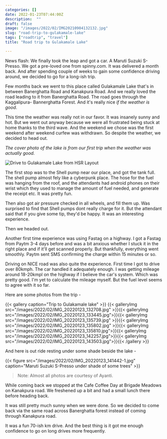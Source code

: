 ```yaml
---
categories: []
date: 2022-01-23T07:44:00Z
description:  ""
draft: false
image: "/images/2022/02/IMG20210904132132.jpg"
slug: "road-trip-to-gulakamale-lake"
tags: ["roadtrip", "travel"]
title: "Road trip to Gulakamale Lake"

---
```



News flash: We finally took the leap and got a car. A Maruti Suzuki S-Presso. We got a pre-loved one from spinny.com. It was delivered a month back. And after spending couple of weeks to gain some confidence driving around, we decided to go for a long-ish trip.

Few months back we went to this place called Gulakamale Lake that's in between Banerghatta Road and Kanakpura Road. And we really loved the road leading to it from Banerghatta Road. The road goes through the Kaggalipura- Bannerghatta Forest. And it's really nice _if the weather is good_.

This time the weather was really not in our favor. It was insanely sunny and hot. But we went out anyway because we were all frustrated being stuck at home thanks to the third wave. And the weekend we chose was the first weekend after weekend curfew was withdrawn. So despite the weather, we decided to head out.

_The cover photo of the lake is from our first trip when the weather was actually good._

![Drive to Gulakamale Lake from HSR Layout](/images/2022/02/Screenshot-2022-02-11-at-6.27.44-PM.png)

The first stop was to the Shell pump near our place, and got the tank full. The shell pump almost fely like a cyberpunk place. The hose for the fuel was hanging from the roof, and the attendants had android phones on their wrist which they used to manage the amount of fuel needed, and generate the receipt etc. It was pretty fun.

Then also got air pressure checked in all wheels, and fill them up. Was surprised to find that Shell pumps dont really charge for it. But the attendant said that if you give some tip, they'd be happy. It was an interesting experience.

Then we headed out.

Another first time experience was using Fastag on a highway. I got a Fastag from Paytm 3-4 days before and was a bit anxious whether I stuck it in the right place and if it'll get scanned properly. But thankfully, everything went smoothly. Paytm sent SMS confirming the charge within 15 minutes or so.

Driving on NICE road was also quite the experience. First time I got to drive over 80kmph. The car handled it adequately enough. I was getting mileage around 18-20kmpl on the highway if I believe the car's system. Which was pretty good. I'm yet to calculate the mileage myself. But the fuel level seems to agree with it so far.

Here are some photos from the trip -

{{< gallery caption="Trip to Gulakamale lake" >}}
{{< galleryImg  src="/images/2022/02/IMG_20220123_132708.jpg" >}}{{< galleryImg  src="/images/2022/02/IMG_20220123_133445.jpg">}}{{< galleryImg  src="/images/2022/02/IMG_20220123_135739.jpg" >}}{{< galleryImg  src="/images/2022/02/IMG_20220123_135802.jpg" >}}{{< galleryImg  src="/images/2022/02/IMG_20220123_135810.jpg">}}{{< galleryImg  src="/images/2022/02/IMG_20220123_142257.jpg">}}{{< galleryImg  src="/images/2022/02/IMG_20220123_143503.jpg">}}{{< /gallery >}}

And here is out ride resting under some shade beside the lake -

{{< figure src="/images/2022/02/IMG_20220123_141442-1.jpg" caption="Maruti Suzuki S-Presso under shade of some trees" >}}

> Note: Almost all photos are courtesy of Ayanti.

While coming back we stopped at the Cafe Coffee Day at Brigade Meadows on Kanakpura road. We freshened up a bit and had a small lunch there before heading back.

It was still pretty much sunny when we were done. So we decided to come back via the same road across Banerghatta forest instead of coming through Kanakpura road.

It was a fun 70-ish km drive. And the best thing is it got me enough confidence to go on long drives more frequently.

